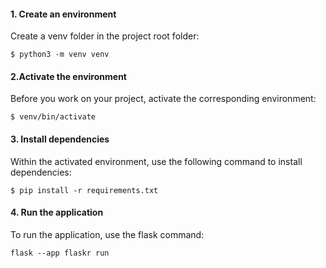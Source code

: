 #### 1. Create an environment
Create a venv folder in the project root folder:
```
$ python3 -m venv venv
```
#### 2.Activate the environment
Before you work on your project, activate the corresponding environment:
```
$ venv/bin/activate
```

#### 3. Install dependencies
Within the activated environment, use the following command to install dependencies:
```
$ pip install -r requirements.txt
```

#### 4. Run the application
To run the application, use the flask command:
```
flask --app flaskr run
```